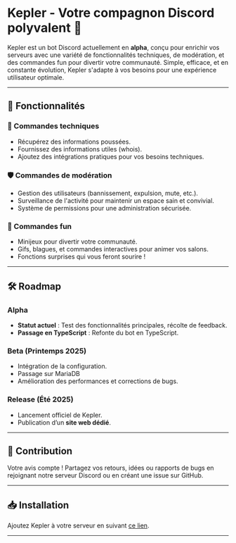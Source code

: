 # Kepler - Votre compagnon Discord polyvalent 🚀

Kepler est un bot Discord actuellement en **alpha**, conçu pour enrichir vos serveurs avec une variété de fonctionnalités techniques, de modération, et des commandes fun pour divertir votre communauté. Simple, efficace, et en constante évolution, Kepler s'adapte à vos besoins pour une expérience utilisateur optimale.

---

## 🚀 Fonctionnalités

### 📌 Commandes techniques
- Récupérez des informations poussées.
- Fournissez des informations utiles (whois).
- Ajoutez des intégrations pratiques pour vos besoins techniques.

### 🛡️ Commandes de modération
- Gestion des utilisateurs (bannissement, expulsion, mute, etc.).
- Surveillance de l'activité pour maintenir un espace sain et convivial.
- Système de permissions pour une administration sécurisée.

### 🎉 Commandes fun
- Minijeux pour divertir votre communauté.
- Gifs, blagues, et commandes interactives pour animer vos salons.
- Fonctions surprises qui vous feront sourire !

---

## 🛠️ Roadmap

### Alpha
- **Statut actuel** : Test des fonctionnalités principales, récolte de feedback.
- **Passage en TypeScript** : Refonte du bot en TypeScript.

### Beta (Printemps 2025)
- Intégration de la configuration.
- Passage sur MariaDB
- Amélioration des performances et corrections de bugs.

### Release (Été 2025)
- Lancement officiel de Kepler.
- Publication d’un **site web dédié**.

---

## 🤝 Contribution
Votre avis compte ! Partagez vos retours, idées ou rapports de bugs en rejoignant notre serveur Discord ou en créant une issue sur GitHub.

---

## 📥 Installation
Ajoutez Kepler à votre serveur en suivant [ce lien](https://discord.com/application-directory/1208555753502412868).

---
